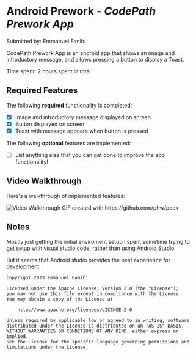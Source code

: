 # Android Prework - *CodePath Prework App*

Submitted by: Emmanuel Fanibi

CodePath Prework App is an android app that shows an image and introductory message, and allows pressing a button to display a Toast. 

Time spent: 2 hours spent in total

## Required Features

The following **required** functionality is completed:

* [X] Image and introductory message displayed on screen
* [X] Button displayed on screen
* [X] Toast with message appears when button is pressed 

The following **optional** features are implemented:

* [ ] List anything else that you can get done to improve the app functionality!

## Video Walkthrough

Here's a walkthrough of implemented features:

<img src='https://i.ibb.co/Wfb8hsT/Peek-2023-02-05-23-41.gif' width='' alt='Video Walkthrough' />
GIF created with https://github.com/phw/peek


## Notes

Mostly just getting the initial enviroment setup
I spent sometime trying to get setup with visual studio code, rather than using Android Studio

But it seems that Android studio provides the best experience for development. 

    Copyright 2023 Emmanuel Fanibi

    Licensed under the Apache License, Version 2.0 (the "License");
    you may not use this file except in compliance with the License.
    You may obtain a copy of the License at

        http://www.apache.org/licenses/LICENSE-2.0

    Unless required by applicable law or agreed to in writing, software
    distributed under the License is distributed on an "AS IS" BASIS,
    WITHOUT WARRANTIES OR CONDITIONS OF ANY KIND, either express or implied.
    See the License for the specific language governing permissions and
    limitations under the License.
